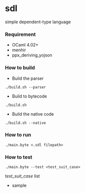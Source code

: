 # sdl
simple dependent-type language

### Requirement
- OCaml 4.02+
- menhir
- ppx_deriving_yojson

### How to build

- Build the parser
```
./build.sh --parser
```

- Build to bytecode
```
./build.sh
```

- Build the native code
```
./build.sh --native
```

### How to run

```
./main.byte <.sdl filepath>
```

### How to test

```
./main.byte --test <test_suit_case>
```

*test_suit_case* list
- sample 